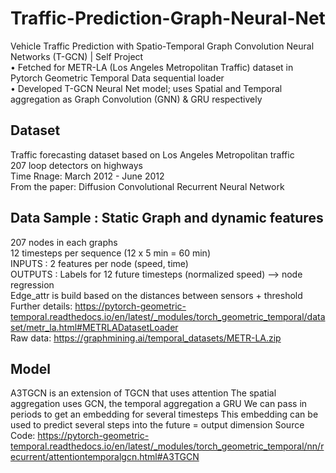 # Traffic-Prediction-Graph-Neural-Net

Vehicle Traffic Prediction with Spatio-Temporal Graph Convolution Neural Networks (T-GCN) | Self Project          
•	Fetched for METR-LA (Los Angeles Metropolitan Traffic) dataset in Pytorch Geometric Temporal Data sequential loader                               
•	Developed T-GCN Neural Net model; uses Spatial and Temporal aggregation as Graph Convolution (GNN) & GRU respectively

## Dataset
Traffic forecasting dataset based on Los Angeles Metropolitan traffic                                                                         
207 loop detectors on highways                                                                                        
Time Rnage: March 2012 - June 2012                                                                          
From the paper: Diffusion Convolutional Recurrent Neural Network                                                                               

## Data Sample : Static Graph and dynamic features
207 nodes in each graphs                                                                                                                                                
12 timesteps per sequence (12 x 5 min = 60 min)                                                                             
INPUTS : 2 features per node (speed, time)                                                           
OUTPUTS : Labels for 12 future timesteps (normalized speed) --> node regression                                                                                        
Edge_attr is build based on the distances between sensors + threshold                                                                                   
Further details: https://pytorch-geometric-temporal.readthedocs.io/en/latest/_modules/torch_geometric_temporal/dataset/metr_la.html#METRLADatasetLoader   
Raw data: https://graphmining.ai/temporal_datasets/METR-LA.zip                       

## Model
A3TGCN is an extension of TGCN that uses attention
The spatial aggregation uses GCN, the temporal aggregation a GRU
We can pass in periods to get an embedding for several timesteps
This embedding can be used to predict several steps into the future = output dimension
Source Code: https://pytorch-geometric-temporal.readthedocs.io/en/latest/_modules/torch_geometric_temporal/nn/recurrent/attentiontemporalgcn.html#A3TGCN

